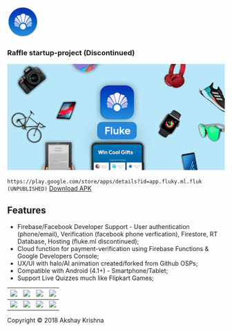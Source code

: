 ![](/icon.png)  

### Raffle startup-project (Discontinued)

![](/banner.png) 

 

```https://play.google.com/store/apps/details?id=app.fluky.ml.fluk (UNPUBLISHED)``` [Download APK](https://github.com/Axeey/Fluke/blob/master/release/Fluke.apk)

## Features

 - Firebase/Facebook Developer Support - User authentication (phone/email), Verification (facebook phone verfication), Firestore, RT Database, Hosting (fluke.ml discontinued);
 - Cloud function for payment-verification using Firebase Functions & Google Developers Console;
 - UX/UI with halo/AI animation created/forked from Github OSPs;
 - Compatible with Android (4.1+) - Smartphone/Tablet;
 - Support Live Quizzes much like Flipkart Games;

| ![](/1.png)  | ![](/2.png) | ![](/3.png) | ![](/4.png) |
| ------------- | ------------- | ------------- | ------------- | 
| ![](/5.png)  | ![](/6.png)  | ![](/7.png)  | ![](/8.png)  | 

Copyright © 2018 Akshay Krishna
